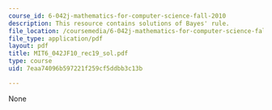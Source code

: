 ```yaml
---
course_id: 6-042j-mathematics-for-computer-science-fall-2010
description: This resource contains solutions of Bayes' rule.
file_location: /coursemedia/6-042j-mathematics-for-computer-science-fall-2010/7eaa74096b597221f259cf5ddbb3c13b_MIT6_042JF10_rec19_sol.pdf
file_type: application/pdf
layout: pdf
title: MIT6_042JF10_rec19_sol.pdf
type: course
uid: 7eaa74096b597221f259cf5ddbb3c13b

---
```

None